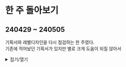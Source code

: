 # 한 주 돌아보기
## 240429 ~ 240505
기획서와 레벨디자인을 다시 점검하는 한 주였다.\
기존에 적어놨던 기획서가 있지만 별로 크게 도움이 되질 않아서

<details>
<summary>접기/열기</summary>


</details>


